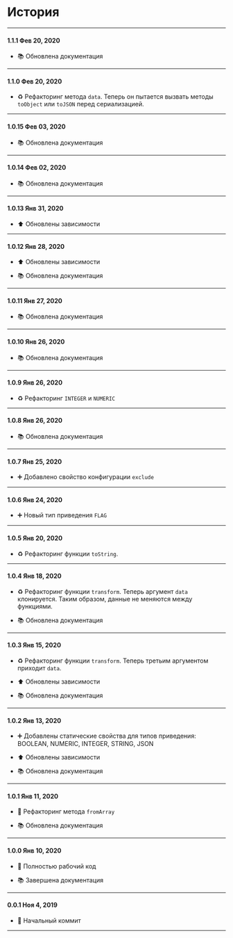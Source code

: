 # История

---

#### 1.1.1 Фев 20, 2020

-   📚 Обновлена документация

---

#### 1.1.0 Фев 20, 2020

-   ♻️ Рефакторинг метода `data`. Теперь он пытается вызвать методы `toObject` или `toJSON` перед сериализацией.

---

#### 1.0.15 Фев 03, 2020

-   📚 Обновлена документация

---

#### 1.0.14 Фев 02, 2020

-   📚 Обновлена документация

---

#### 1.0.13 Янв 31, 2020

-   ⬆️ Обновлены зависимости

---

#### 1.0.12 Янв 28, 2020

-   ⬆️ Обновлены зависимости

-   📚 Обновлена документация

---

#### 1.0.11 Янв 27, 2020

-   📚 Обновлена документация

---

#### 1.0.10 Янв 26, 2020

-   📚 Обновлена документация

---

#### 1.0.9 Янв 26, 2020

-   ♻️ Рефакторинг `INTEGER` и `NUMERIC`

---

#### 1.0.8 Янв 26, 2020

-   📚 Обновлена документация

---

#### 1.0.7 Янв 25, 2020

-   ➕ Добавлено свойство конфигурации `exclude`

---

#### 1.0.6 Янв 24, 2020

-   ➕ Новый тип приведения `FLAG`

---

#### 1.0.5 Янв 20, 2020

-   ♻️ Рефакторинг функции `toString`.

---

#### 1.0.4 Янв 18, 2020

-   ♻️ Рефакторинг функции `transform`. Теперь аргумент `data` клонируется. Таким образом, данные не меняются между функциями.

-   📚 Обновлена документация

---

#### 1.0.3 Янв 15, 2020

-   ♻️ Рефакторинг функции `transform`. Теперь третьим аргументом приходит `data`.

-   ⬆️ Обновлены зависимости

-   📚 Обновлена документация

---

#### 1.0.2 Янв 13, 2020

-   ➕ Добавлены статические свойства для типов приведения: BOOLEAN, NUMERIC, INTEGER, STRING, JSON

-   ⬆️ Обновлены зависимости

-   📚 Обновлена документация

---

#### 1.0.1 Янв 11, 2020

-   🔨 Рефакторинг метода `fromArray`

-   📚 Обновлена документация

---

#### 1.0.0 Янв 10, 2020

-   🎉 Полностью рабочий код

-   📚 Завершена документация

---

#### 0.0.1 Ноя 4, 2019

-   🎉 Начальный коммит

---
